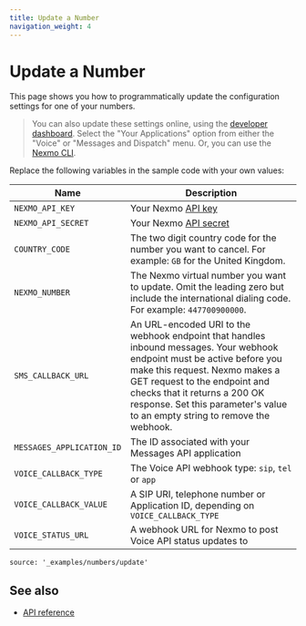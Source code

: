 ```yaml
---
title: Update a Number
navigation_weight: 4
---
```


# Update a Number

This page shows you how to programmatically update the configuration settings for one of your numbers.

> You can also update these settings online, using the [developer dashboard](https://dashboard.nexmo.com/). Select the "Your Applications" option from either the "Voice" or "Messages and Dispatch" menu. Or, you can use the [Nexmo CLI](https://github.com/Nexmo/nexmo-cli#update-a-number).

Replace the following variables in the sample code with your own values:

Name | Description
--|--
`NEXMO_API_KEY` | Your Nexmo [API key](https://developer.nexmo.com/concepts/guides/authentication#api-key-and-secret)
`NEXMO_API_SECRET` | Your Nexmo [API secret](https://developer.nexmo.com/concepts/guides/authentication#api-key-and-secret)
`COUNTRY_CODE` | The two digit country code for the number you want to cancel. For example: `GB` for the United Kingdom.
`NEXMO_NUMBER` | The Nexmo virtual number you want to update. Omit the leading zero but include the international dialing code. For example: `447700900000`.
`SMS_CALLBACK_URL` | An URL-encoded URI to the webhook endpoint that handles inbound messages. Your webhook endpoint must be active before you make this request. Nexmo makes a GET request to the endpoint and checks that it returns a 200 OK response. Set this parameter's value to an empty string to remove the webhook.
`MESSAGES_APPLICATION_ID` | The ID associated with your Messages API application
`VOICE_CALLBACK_TYPE` | The Voice API webhook type: `sip`, `tel` or `app`
`VOICE_CALLBACK_VALUE` | A SIP URI, telephone number or Application ID, depending on `VOICE_CALLBACK_TYPE`
`VOICE_STATUS_URL` | A webhook URL for Nexmo to post Voice API status updates to

```code_snippets
source: '_examples/numbers/update'
```

## See also

* [API reference](/api/numbers)
